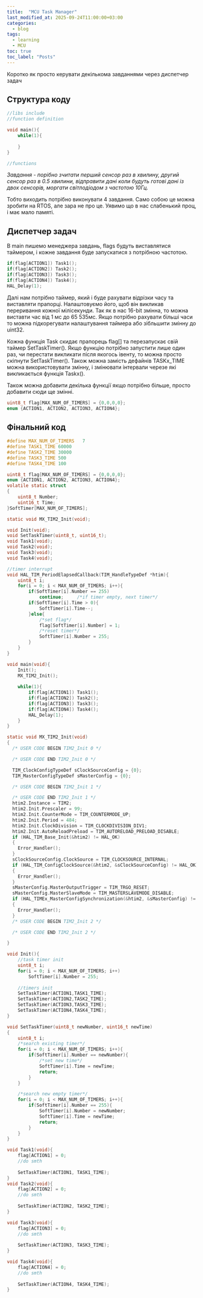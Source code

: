 ```yaml
---
title:  "MCU Task Manager"
last_modified_at: 2025-09-24T11:00:00+03:00
categories: 
  - blog
tags:
  - learning
  - MCU
toc: true
toc_label: "Posts"
---
```

Коротко як просто керувати декількома завданнями через диспетчер задач

## Cтруктура коду

```C
//libs include
//function definition

void main(){
    while(1){
    
    }
}

//functions

```

*Завдання - порібно зчитати перший сенсор раз в хвилину, другий сенсор раз в 0.5 хвилини, відправити дані коли будуть готові дані із двох сенсорів, моргати світлодіодом з частотою 10Гц.*

Тобто виходить потрібно виконувати 4 завдання. Само собою це можна зробити на RTOS, але зара не про це. Уявимо що в нас слабенький проц, і має мало памяті.

## Диспетчер задач

В main пишемо менеджера завдань, flags будуть виставлятися таймером, і кожне завдання буде запускатися з потрібною частотою.

```C
if(flag[ACTION1]) Task1();
if(flag[ACTION2]) Task2();
if(flag[ACTION3]) Task3();
if(flag[ACTION4]) Task4();
HAL_Delay(1);
```

Далі нам потрібно таймер, який і буде рахувати відрізки часу та виставляти прапорці. Налаштовуємо його, щоб він викликав переривання кожної мілісекунди. Так як в нас 16-bit змінна, то можна виставти час від 1 мс до 65 535мс. Якщо потрібно рахувати більші часи то можна підкорегувати налаштування таймера або зібльшити змінну до uint32.

Кожна функція Task скидає прапорець flag\[\] та перезапускає свій таймер SetTaskTimer(). Якщо функцію потрібно запустити лише один раз, чи перестати викликати після якогось івенту, то можна просто скіпнути SetTaskTimer(). Також можна замість дефайнів TASKх_TIME можна використовувати змінну, і змінювати інтервали черезе які викликається функція Taskx().

Також можна добавити декілька функції якщо потрібно більше, просто добавити сюди ще змінні.

```C
uint8_t flag[MAX_NUM_OF_TIMERS] = {0,0,0,0};
enum {ACTION1, ACTION2, ACTION3, ACTION4};
```

## Фінальний код

```C
#define MAX_NUM_OF_TIMERS   7
#define TASK1_TIME 60000
#define TASK2_TIME 30000
#define TASK3_TIME 500
#define TASK4_TIME 100

uint8_t flag[MAX_NUM_OF_TIMERS] = {0,0,0,0};
enum {ACTION1, ACTION2, ACTION3, ACTION4};
volatile static struct
{
    uint8_t Number;
    uint16_t Time;
}SoftTimer[MAX_NUM_OF_TIMERS];

static void MX_TIM2_Init(void);

void Init(void);
void SetTaskTimer(uint8_t, uint16_t);
void Task1(void);
void Task2(void);
void Task3(void);
void Task4(void);

//timer interrupt
void HAL_TIM_PeriodElapsedCallback(TIM_HandleTypeDef *htim){
    uint8_t i;
    for(i = 0; i < MAX_NUM_OF_TIMERS; i++){
        if(SoftTimer[i].Number == 255)
            continue;     /*if timer empty, next timer*/
        if(SoftTimer[i].Time > 0){
            SoftTimer[i].Time--;
        }else{
            /*set flag*/
            flag[SoftTimer[i].Number] = 1;
            /*reset timer*/
            SoftTimer[i].Number = 255;
        }
    }
}

void main(void){
    Init();
    MX_TIM2_Init();
    
    while(1){
        if(flag[ACTION1]) Task1();
        if(flag[ACTION2]) Task2();
        if(flag[ACTION3]) Task3();
        if(flag[ACTION4]) Task4();
        HAL_Delay(1);
    }
}

static void MX_TIM2_Init(void)
{
  /* USER CODE BEGIN TIM2_Init 0 */

  /* USER CODE END TIM2_Init 0 */

  TIM_ClockConfigTypeDef sClockSourceConfig = {0};
  TIM_MasterConfigTypeDef sMasterConfig = {0};

  /* USER CODE BEGIN TIM2_Init 1 */

  /* USER CODE END TIM2_Init 1 */
  htim2.Instance = TIM2;
  htim2.Init.Prescaler = 99;
  htim2.Init.CounterMode = TIM_COUNTERMODE_UP;
  htim2.Init.Period = 484;
  htim2.Init.ClockDivision = TIM_CLOCKDIVISION_DIV1;
  htim2.Init.AutoReloadPreload = TIM_AUTORELOAD_PRELOAD_DISABLE;
  if (HAL_TIM_Base_Init(&htim2) != HAL_OK)
  {
    Error_Handler();
  }
  sClockSourceConfig.ClockSource = TIM_CLOCKSOURCE_INTERNAL;
  if (HAL_TIM_ConfigClockSource(&htim2, &sClockSourceConfig) != HAL_OK)
  {
    Error_Handler();
  }
  sMasterConfig.MasterOutputTrigger = TIM_TRGO_RESET;
  sMasterConfig.MasterSlaveMode = TIM_MASTERSLAVEMODE_DISABLE;
  if (HAL_TIMEx_MasterConfigSynchronization(&htim2, &sMasterConfig) != HAL_OK)
  {
    Error_Handler();
  }
  /* USER CODE BEGIN TIM2_Init 2 */

  /* USER CODE END TIM2_Init 2 */

}

void Init(){
    //task timer init
    uint8_t i;
    for(i = 0; i < MAX_NUM_OF_TIMERS; i++)
        SoftTimer[i].Number = 255;
    
    //timers init
    SetTaskTimer(ACTION1,TASK1_TIME);
    SetTaskTimer(ACTION2,TASK2_TIME);
    SetTaskTimer(ACTION3,TASK3_TIME);
    SetTaskTimer(ACTION4,TASK4_TIME);	
}

void SetTaskTimer(uint8_t newNumber, uint16_t newTime)
{
    uint8_t i;
    /*search existing timer*/
    for(i = 0; i < MAX_NUM_OF_TIMERS; i++){
        if(SoftTimer[i].Number == newNumber){
            /*set new time*/
            SoftTimer[i].Time = newTime;
            return;
        }
    }

    /*search new empty timer*/
    for(i = 0; i < MAX_NUM_OF_TIMERS; i++){
        if(SoftTimer[i].Number == 255){
            SoftTimer[i].Number = newNumber;
            SoftTimer[i].Time = newTime;
            return;
        }
    }
}

void Task1(void){
    flag[ACTION1] = 0;
    //do smth
    
    SetTaskTimer(ACTION1, TASK1_TIME);	
}
void Task2(void){
    flag[ACTION2] = 0;
    //do smth
    
    SetTaskTimer(ACTION2, TASK2_TIME);	
}

void Task3(void){
    flag[ACTION3] = 0;
    //do smth
    
    SetTaskTimer(ACTION3, TASK3_TIME);	
}

void Task4(void){
    flag[ACTION4] = 0;
    //do smth
    
    SetTaskTimer(ACTION4, TASK4_TIME);	
}


```

&nbsp;